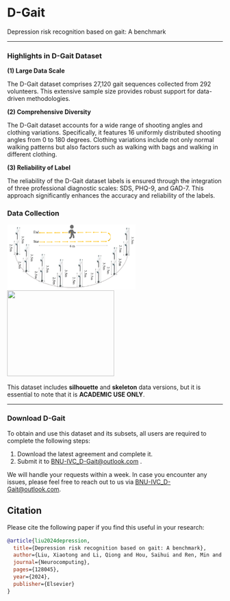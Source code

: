# D-Gait

Depression risk recognition based on gait: A benchmark



------

### Highlights in D-Gait Dataset

**(1) Large Data Scale**

The D-Gait dataset comprises 27,120 gait sequences collected from 292 volunteers. This extensive sample size provides robust support for data-driven methodologies.

**(2) Comprehensive Diversity**

The D-Gait dataset accounts for a wide range of shooting angles and clothing variations. Specifically, it features 16 uniformly distributed shooting angles from 0 to 180 degrees. Clothing variations include not only normal walking patterns but also factors such as walking with bags and walking in different clothing.

**(3) Reliability of Label**

 The reliability of the D-Gait dataset labels is ensured through the integration of three professional diagnostic scales: SDS, PHQ-9, and GAD-7. This approach significantly enhances the accuracy and reliability of the labels.


### Data Collection

<img src="./assets/collection.png" width = "300" height = "150"/> <img src="./assets/example.png" width = "250" height = "200"/>



 This dataset includes **silhouette** and **skeleton** data versions, but it is essential to note that it is **ACADEMIC USE ONLY**.

------

### Download D-Gait

To obtain and use this dataset and its subsets, all users are required to complete the following steps:

1. Download the latest agreement and complete it.
2. Submit it to [BNU-IVC_D-Gait@outlook.com](mailto:BNU-IVC_D-Gait@outlook.com) .

We will handle your requests within a week. In case you encounter any issues, please feel free to reach out to us via [BNU-IVC_D-Gait@outlook.com](mailto:BNU-IVC_D-Gait@outlook.com).


## Citation
Please cite the following paper if you find this useful in your research:



```BibTeX
@article{liu2024depression,
  title={Depression risk recognition based on gait: A benchmark},
  author={Liu, Xiaotong and Li, Qiong and Hou, Saihui and Ren, Min and Hu, Xuecai and Huang, Yongzhen},
  journal={Neurocomputing},
  pages={128045},
  year={2024},
  publisher={Elsevier}
}
```

